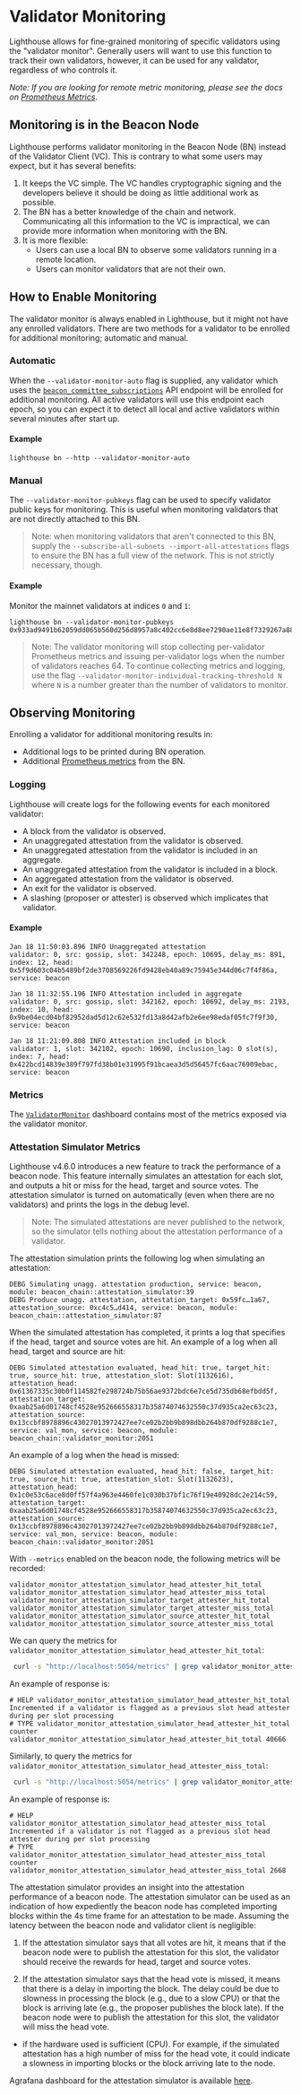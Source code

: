 # Validator Monitoring

Lighthouse allows for fine-grained monitoring of specific validators using the "validator monitor".
Generally users will want to use this function to track their own validators, however, it can be
used for any validator, regardless of who controls it.

_Note: If you are looking for remote metric monitoring, please see the docs on
[Prometheus Metrics](./advanced_metrics.md)_.

## Monitoring is in the Beacon Node

Lighthouse performs validator monitoring in the Beacon Node (BN) instead of the Validator Client
(VC). This is contrary to what some users may expect, but it has several benefits:

1. It keeps the VC simple. The VC handles cryptographic signing and the developers believe it should
   be doing as little additional work as possible.
1. The BN has a better knowledge of the chain and network. Communicating all this information to
   the VC is impractical, we can provide more information when monitoring with the BN.
1. It is more flexible:
    - Users can use a local BN to observe some validators running in a remote location.
    - Users can monitor validators that are not their own.


## How to Enable Monitoring

The validator monitor is always enabled in Lighthouse, but it might not have any enrolled
validators. There are two methods for a validator to be enrolled for additional monitoring;
automatic and manual.

### Automatic

When the `--validator-monitor-auto` flag is supplied, any validator which uses the
[`beacon_committee_subscriptions`](https://ethereum.github.io/beacon-APIs/#/Validator/prepareBeaconCommitteeSubnet)
API endpoint will be enrolled for additional monitoring. All active validators will use this
endpoint each epoch, so you can expect it to detect all local and active validators within several
minutes after start up.

#### Example

```
lighthouse bn --http --validator-monitor-auto
```

### Manual

The `--validator-monitor-pubkeys` flag can be used to specify validator public keys for monitoring.
This is useful when monitoring validators that are not directly attached to this BN.

> Note: when monitoring validators that aren't connected to this BN, supply the
> `--subscribe-all-subnets --import-all-attestations` flags to ensure the BN has a full view of the
> network. This is not strictly necessary, though.

#### Example

Monitor the mainnet validators at indices `0` and `1`:

```
lighthouse bn --validator-monitor-pubkeys 0x933ad9491b62059dd065b560d256d8957a8c402cc6e8d8ee7290ae11e8f7329267a8811c397529dac52ae1342ba58c95,0xa1d1ad0714035353258038e964ae9675dc0252ee22cea896825c01458e1807bfad2f9969338798548d9858a571f7425c
```
> Note: The validator monitoring will stop collecting per-validator Prometheus metrics and issuing per-validator logs when the number of validators reaches 64. To continue collecting metrics and logging, use the flag `--validator-monitor-individual-tracking-threshold N` where `N` is a number greater than the number of validators to monitor. 

## Observing Monitoring

Enrolling a validator for additional monitoring results in:

- Additional logs to be printed during BN operation.
- Additional [Prometheus metrics](./advanced_metrics.md) from the BN.

### Logging

Lighthouse will create logs for the following events for each monitored validator:

- A block from the validator is observed.
- An unaggregated attestation from the validator is observed.
- An unaggregated attestation from the validator is included in an aggregate.
- An unaggregated attestation from the validator is included in a block.
- An aggregated attestation from the validator is observed.
- An exit for the validator is observed.
- A slashing (proposer or attester) is observed which implicates that validator.

#### Example

```
Jan 18 11:50:03.896 INFO Unaggregated attestation                validator: 0, src: gossip, slot: 342248, epoch: 10695, delay_ms: 891, index: 12, head: 0x5f9d603c04b5489bf2de3708569226fd9428eb40a89c75945e344d06c7f4f86a, service: beacon
```

```
Jan 18 11:32:55.196 INFO Attestation included in aggregate       validator: 0, src: gossip, slot: 342162, epoch: 10692, delay_ms: 2193, index: 10, head: 0x9be04ecd04bf82952dad5d12c62e532fd13a8d42afb2e6ee98edaf05fc7f9f30, service: beacon
```

```
Jan 18 11:21:09.808 INFO Attestation included in block           validator: 1, slot: 342102, epoch: 10690, inclusion_lag: 0 slot(s), index: 7, head: 0x422bcd14839e389f797fd38b01e31995f91bcaea3d5d56457fc6aac76909ebac, service: beacon
```

### Metrics

The
[`ValidatorMonitor`](https://github.com/sigp/lighthouse-metrics/blob/master/dashboards/ValidatorMonitor.json)
dashboard contains most of the metrics exposed via the validator monitor.

### Attestation Simulator Metrics

Lighthouse v4.6.0 introduces a new feature to track the performance of a beacon node. This feature internally simulates an attestation for each slot, and outputs a hit or miss for the head, target and source votes. The attestation simulator is turned on automatically (even when there are no validators) and prints the logs in the debug level.

> Note: The simulated attestations are never published to the network, so the simulator tells nothing about the attestation performance of a validator. 

The attestation simulation prints the following log when simulating an attestation:

```
DEBG Simulating unagg. attestation production, service: beacon, module: beacon_chain::attestation_simulator:39
DEBG Produce unagg. attestation, attestation_target: 0x59fc…1a67, attestation_source: 0xc4c5…d414, service: beacon, module: beacon_chain::attestation_simulator:87
```

When the simulated attestation has completed, it prints a log that specifies if the head, target and source votes are hit.  An example of a log when all head, target and source are hit:

```
DEBG Simulated attestation evaluated, head_hit: true, target_hit: true, source_hit: true, attestation_slot: Slot(1132616), attestation_head: 0x61367335c30b0f114582fe298724b75b56ae9372bdc6e7ce5d735db68efbdd5f, attestation_target: 0xaab25a6d01748cf4528e952666558317b35874074632550c37d935ca2ec63c23, attestation_source: 0x13ccbf8978896c43027013972427ee7ce02b2bb9b898dbb264b870df9288c1e7, service: val_mon, service: beacon, module: beacon_chain::validator_monitor:2051
```

An example of a log when the head is missed:
```
DEBG Simulated attestation evaluated, head_hit: false, target_hit: true, source_hit: true, attestation_slot: Slot(1132623), attestation_head: 0x1c0e53c6ace8d0ff57f4a963e4460fe1c030b37bf1c76f19e40928dc2e214c59, attestation_target: 0xaab25a6d01748cf4528e952666558317b35874074632550c37d935ca2ec63c23, attestation_source: 0x13ccbf8978896c43027013972427ee7ce02b2bb9b898dbb264b870df9288c1e7, service: val_mon, service: beacon, module: beacon_chain::validator_monitor:2051
```


With `--metrics` enabled on the beacon node, the following metrics will be recorded:

```
validator_monitor_attestation_simulator_head_attester_hit_total
validator_monitor_attestation_simulator_head_attester_miss_total
validator_monitor_attestation_simulator_target_attester_hit_total
validator_monitor_attestation_simulator_target_attester_miss_total
validator_monitor_attestation_simulator_source_attester_hit_total
validator_monitor_attestation_simulator_source_attester_miss_total
```

We can query the metrics for `validator_monitor_attestation_simulator_head_attester_hit_total`:

```bash
 curl -s "http://localhost:5054/metrics" | grep validator_monitor_attestation_simulator_head_attester_hit_total
 ```

 An example of response is:

```
# HELP validator_monitor_attestation_simulator_head_attester_hit_total Incremented if a validator is flagged as a previous slot head attester during per slot processing
# TYPE validator_monitor_attestation_simulator_head_attester_hit_total counter
validator_monitor_attestation_simulator_head_attester_hit_total 40666
```

Similarly, to query the metrics for `validator_monitor_attestation_simulator_head_attester_miss_total`:

```bash
 curl -s "http://localhost:5054/metrics" | grep validator_monitor_attestation_simulator_head_attester_miss_total
 ```

 An example of response is:

```
# HELP validator_monitor_attestation_simulator_head_attester_miss_total Incremented if a validator is not flagged as a previous slot head attester during per slot processing
# TYPE validator_monitor_attestation_simulator_head_attester_miss_total counter
validator_monitor_attestation_simulator_head_attester_miss_total 2668
```

The attestation simulator provides an insight into the attestation performance of a beacon node. The attestation simulator can be used as an indication of how expediently the beacon node has completed importing blocks within the 4s time frame for an attestation to be made. Assuming the latency between the beacon node and validator client is negligible:

1. If the attestation simulator says that all votes are hit, it means that if the beacon node were to publish the attestation for this slot, the validator should receive the rewards for head, target and source votes. 

1. If the attestation simulator says that the head vote is missed, it means that there is a delay in importing the block. The delay could be due to slowness in processing the block (e.g., due to a slow CPU) or that the block is arriving late (e.g., the proposer publishes the block late). If the beacon node were to publish the attestation for this slot, the validator will miss the head vote.

- if the hardware used is sufficient (CPU). For example, if the simulated attestation has a high number of miss for the head vote, it could indicate a slowness in importing blocks or the block arriving late to the node.

Agrafana dashboard for the attestation simulator is available [here](https://github.com/sigp/lighthouse-metrics/blob/master/dashboards/AttestationSimulator.json). 


